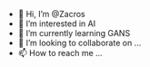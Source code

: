 - 👋 Hi, I’m @Zacros
- 👀 I’m interested in AI
- 🌱 I’m currently learning GANS
- 💞️ I’m looking to collaborate on ...
- 📫 How to reach me ...

<!---
zacrostxt/zacrostxt is a ✨ special ✨ repository because its `README.md` (this file) appears on your GitHub profile.
You can click the Preview link to take a look at your changes.
--->
